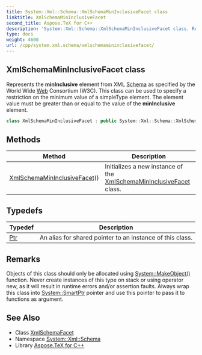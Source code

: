 ```yaml
---
title: System::Xml::Schema::XmlSchemaMinInclusiveFacet class
linktitle: XmlSchemaMinInclusiveFacet
second_title: Aspose.TeX for C++
description: 'System::Xml::Schema::XmlSchemaMinInclusiveFacet class. Represents the minInclusive element from XML Schema as specified by the World Wide Web Consortium (W3C). This class can be used to specify a restriction on the minimum value of a simpleType element. The element value must be greater than or equal to the value of the minInclusive element in C++.'
type: docs
weight: 4600
url: /cpp/system.xml.schema/xmlschemamininclusivefacet/
---
```

## XmlSchemaMinInclusiveFacet class


Represents the **minInclusive** element from XML [Schema](../) as specified by the World Wide [Web](../../system.web/) Consortium (W3C). This class can be used to specify a restriction on the minimum value of a simpleType element. The element value must be greater than or equal to the value of the **minInclusive** element.

```cpp
class XmlSchemaMinInclusiveFacet : public System::Xml::Schema::XmlSchemaFacet
```

## Methods

| Method | Description |
| --- | --- |
| [XmlSchemaMinInclusiveFacet](./xmlschemamininclusivefacet/)() | Initializes a new instance of the [XmlSchemaMinInclusiveFacet](./) class. |
## Typedefs

| Typedef | Description |
| --- | --- |
| [Ptr](./ptr/) | An alias for shared pointer to an instance of this class. |
## Remarks



Objects of this class should only be allocated using [System::MakeObject()](../../system/makeobject/) function. Never create instances of this type on stack or using operator new, as it will result in runtime errors and/or assertion faults. Always wrap this class into [System::SmartPtr](../../system/smartptr/) pointer and use this pointer to pass it to functions as argument. 

## See Also

* Class [XmlSchemaFacet](../xmlschemafacet/)
* Namespace [System::Xml::Schema](../)
* Library [Aspose.TeX for C++](../../)
